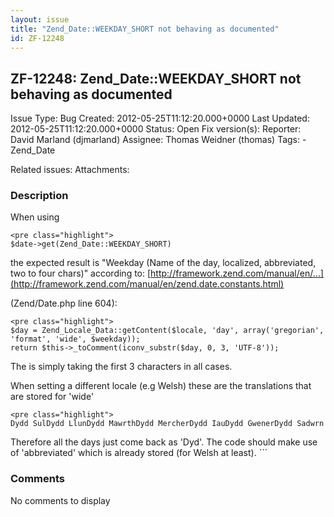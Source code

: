 ```yaml
---
layout: issue
title: "Zend_Date::WEEKDAY_SHORT not behaving as documented"
id: ZF-12248
---
```


ZF-12248: Zend\_Date::WEEKDAY\_SHORT not behaving as documented
---------------------------------------------------------------

 Issue Type: Bug Created: 2012-05-25T11:12:20.000+0000 Last Updated: 2012-05-25T11:12:20.000+0000 Status: Open Fix version(s): 
 Reporter:  David Marland (djmarland)  Assignee:  Thomas Weidner (thomas)  Tags: - Zend\_Date
 
 Related issues: 
 Attachments: 
### Description

When using

 
    <pre class="highlight">
    $date->get(Zend_Date::WEEKDAY_SHORT)


the expected result is "Weekday (Name of the day, localized, abbreviated, two to four chars)" according to: [http://framework.zend.com/manual/en/…](http://framework.zend.com/manual/en/zend.date.constants.html)

(Zend/Date.php line 604):

 
    <pre class="highlight">
    $day = Zend_Locale_Data::getContent($locale, 'day', array('gregorian', 'format', 'wide', $weekday));
    return $this->_toComment(iconv_substr($day, 0, 3, 'UTF-8'));


The is simply taking the first 3 characters in all cases.

When setting a different locale (e.g Welsh) these are the translations that are stored for 'wide'

 
    <pre class="highlight">
    Dydd SulDydd LlunDydd MawrthDydd MercherDydd IauDydd GwenerDydd Sadwrn

Therefore all the days just come back as 'Dyd'. The code should make use of 'abbreviated' which is already stored (for Welsh at least). ```

 

 

### Comments

No comments to display